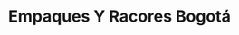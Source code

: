 ---
title: "Empaques Y Racores Bogotá"
url: /bogota-d-c/empaques-y-racores-bogota/
shop: hardware
---